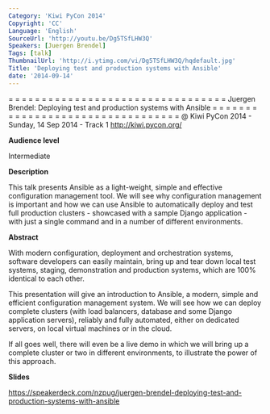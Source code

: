 ```yaml
---
Category: 'Kiwi PyCon 2014'
Copyright: 'CC'
Language: 'English'
SourceUrl: 'http://youtu.be/Dg5TSfLHW3Q'
Speakers: [Juergen Brendel]
Tags: [talk]
ThumbnailUrl: 'http://i.ytimg.com/vi/Dg5TSfLHW3Q/hqdefault.jpg'
Title: 'Deploying test and production systems with Ansible'
date: '2014-09-14'
---
```

= = = = = = = = = = = = = = = = = = = = = = = = = = = = = = = = = 
Juergen Brendel:
Deploying test and production systems with Ansible
= = = = = = = = = = = = = = = = = = = = = = = = = = = = = = = = = 
@ Kiwi PyCon 2014 - Sunday, 14 Sep 2014 - Track 1
http://kiwi.pycon.org/

**Audience level**

Intermediate

**Description**

This talk presents Ansible as a light-weight, simple and effective configuration management tool. We will see why configuration management is important and how we can use Ansible to automatically deploy and test full production clusters - showcased with a sample Django application - with just a single command and in a number of different environments.

**Abstract**

With modern configuration, deployment and orchestration systems, software developers can easily maintain, bring up and tear down local test systems, staging, demonstration and production systems, which are 100% identical to each other.

This presentation will give an introduction to Ansible, a modern, simple and efficient configuration management system. We will see how we can deploy complete clusters (with load balancers, database and some Django application servers), reliably and fully automated, either on dedicated servers, on local virtual machines or in the cloud.

If all goes well, there will even be a live demo in which we will bring up a complete cluster or two in different environments, to illustrate the power of this approach.

**Slides**

https://speakerdeck.com/nzpug/juergen-brendel-deploying-test-and-production-systems-with-ansible